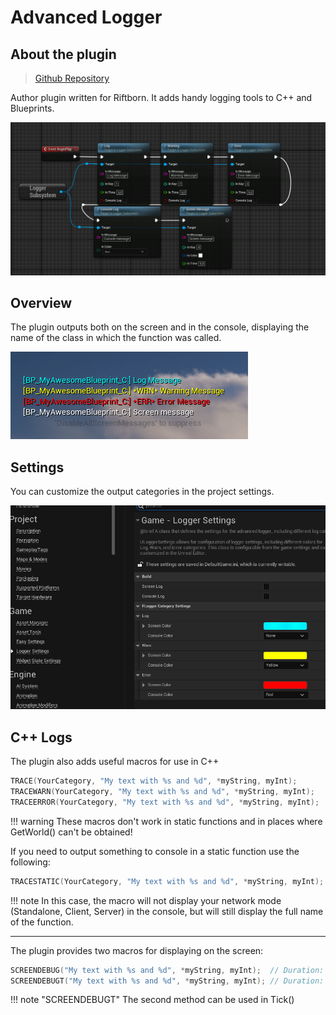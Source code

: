 # Advanced Logger

## About the plugin

> [Github Repository](https://github.com/ArtemIyX/AdvancedLoggerUnreal/)

Author plugin written for Riftborn. It adds handy logging tools to C++ and Blueprints.

![img](images/logger-functions.png)

## Overview

The plugin outputs both on the screen and in the console, displaying the name of the class in which the function was called.

![img](images/logger-output.png)

## Settings

You can customize the output categories in the project settings.

![img](images/logger-settings.png)

## C++ Logs

The plugin also adds useful macros for use in C++

```C++
TRACE(YourCategory, "My text with %s and %d", *myString, myInt);
TRACEWARN(YourCategory, "My text with %s and %d", *myString, myInt);
TRACEERROR(YourCategory, "My text with %s and %d", *myString, myInt);
```

!!! warning
    These macros don't work in static functions and in places where GetWorld() can't be obtained!

If you need to output something to console in a static function use the following:

```C++
TRACESTATIC(YourCategory, "My text with %s and %d", *myString, myInt);
```
!!! note
    In this case, the macro will not display your network mode (Standalone, Client, Server) in the console, but will still display the full name of the function.

---

The plugin provides two macros for displaying on the screen:

```C++
SCREENDEBUG("My text with %s and %d", *myString, myInt);  // Duration: 5.0f
SCREENDEBUGT("My text with %s and %d", *myString, myInt); // Duration: 0.0f
```

!!! note "SCREENDEBUGT"
    The second method  can be used in Tick()
